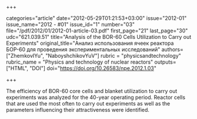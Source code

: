 +++

categories="article"
date="2012-05-29T01:21:53+03:00"
issue="2012-01"
issue_name="2012 - #01"
issue_id="1"
number="03"
file="/pdf/2012/01/2012-01-article-03.pdf"
first_page="21"
last_page="30"
udc="621.039.51"
title="Analysis of the BOR-60 Cells Utilization to Carry out Experiments"
original_title="Анализ использования ячеек реактора БОР-60 для проведения экспериментальных исследований"
authors=["ZhemkovIYu", "NaboyshchikovYuV"]
rubric = "physicsandtechnology"
rubric_name = "Physics and technology of nuclear reactors"
outputs=["HTML", "DOI"]
doi="https://doi.org/10.26583/npe.2012.1.03"

+++

The efficiency of BOR-60 core cells and blanket utilization to carry out experiments was analyzed for the 40-year operating period. Reactor cells that are used the most often to carry out experiments as well as the parameters influencing their attractiveness were identified.